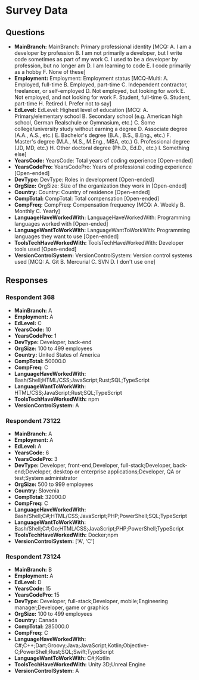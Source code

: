 # Survey Data

## Questions

- **MainBranch:** MainBranch: Primary professional identity [MCQ: A. I am a developer by profession B. I am not primarily a developer, but I write code sometimes as part of my work C. I used to be a developer by profession, but no longer am D. I am learning to code E. I code primarily as a hobby F. None of these]
- **Employment:** Employment: Employment status [MCQ-Multi: A. Employed, full-time B. Employed, part-time C. Independent contractor, freelancer, or self-employed D. Not employed, but looking for work E. Not employed, and not looking for work F. Student, full-time G. Student, part-time H. Retired I. Prefer not to say]
- **EdLevel:** EdLevel: Highest level of education [MCQ: A. Primary/elementary school B. Secondary school (e.g. American high school, German Realschule or Gymnasium, etc.) C. Some college/university study without earning a degree D. Associate degree (A.A., A.S., etc.) E. Bachelor's degree (B.A., B.S., B.Eng., etc.) F. Master's degree (M.A., M.S., M.Eng., MBA, etc.) G. Professional degree (JD, MD, etc.) H. Other doctoral degree (Ph.D., Ed.D., etc.) I. Something else]
- **YearsCode:** YearsCode: Total years of coding experience [Open-ended]
- **YearsCodePro:** YearsCodePro: Years of professional coding experience [Open-ended]
- **DevType:** DevType: Roles in development [Open-ended]
- **OrgSize:** OrgSize: Size of the organization they work in [Open-ended]
- **Country:** Country: Country of residence [Open-ended]
- **CompTotal:** CompTotal: Total compensation [Open-ended]
- **CompFreq:** CompFreq: Compensation frequency [MCQ: A. Weekly B. Monthly C. Yearly]
- **LanguageHaveWorkedWith:** LanguageHaveWorkedWith: Programming languages worked with [Open-ended]
- **LanguageWantToWorkWith:** LanguageWantToWorkWith: Programming languages they want to use [Open-ended]
- **ToolsTechHaveWorkedWith:** ToolsTechHaveWorkedWith: Developer tools used [Open-ended]
- **VersionControlSystem:** VersionControlSystem: Version control systems used [MCQ: A. Git B. Mercurial C. SVN D. I don't use one]

## Responses

### Respondent 368

- **MainBranch:** A
- **Employment:** A
- **EdLevel:** C
- **YearsCode:** 10
- **YearsCodePro:** 1
- **DevType:** Developer, back-end
- **OrgSize:** 100 to 499 employees
- **Country:** United States of America
- **CompTotal:** 50000.0
- **CompFreq:** C
- **LanguageHaveWorkedWith:** Bash/Shell;HTML/CSS;JavaScript;Rust;SQL;TypeScript
- **LanguageWantToWorkWith:** HTML/CSS;JavaScript;Rust;SQL;TypeScript
- **ToolsTechHaveWorkedWith:** npm
- **VersionControlSystem:** A

### Respondent 73122

- **MainBranch:** A
- **Employment:** A
- **EdLevel:** A
- **YearsCode:** 6
- **YearsCodePro:** 3
- **DevType:** Developer, front-end;Developer, full-stack;Developer, back-end;Developer, desktop or enterprise applications;Developer, QA or test;System administrator
- **OrgSize:** 500 to 999 employees
- **Country:** Slovenia
- **CompTotal:** 32000.0
- **CompFreq:** C
- **LanguageHaveWorkedWith:** Bash/Shell;C#;HTML/CSS;JavaScript;PHP;PowerShell;SQL;TypeScript
- **LanguageWantToWorkWith:** Bash/Shell;C#;Go;HTML/CSS;JavaScript;PHP;PowerShell;TypeScript
- **ToolsTechHaveWorkedWith:** Docker;npm
- **VersionControlSystem:** ['A', 'C']

### Respondent 73124

- **MainBranch:** B
- **Employment:** A
- **EdLevel:** D
- **YearsCode:** 15
- **YearsCodePro:** 15
- **DevType:** Developer, full-stack;Developer, mobile;Engineering manager;Developer, game or graphics
- **OrgSize:** 100 to 499 employees
- **Country:** Canada
- **CompTotal:** 285000.0
- **CompFreq:** C
- **LanguageHaveWorkedWith:** C#;C++;Dart;Groovy;Java;JavaScript;Kotlin;Objective-C;PowerShell;Rust;SQL;Swift;TypeScript
- **LanguageWantToWorkWith:** C#;Kotlin
- **ToolsTechHaveWorkedWith:** Unity 3D;Unreal Engine
- **VersionControlSystem:** A

